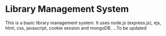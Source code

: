 # Library Management System
This is a basic library management system. It uses node.js (express.js), ejs, html, css, javascript, cookie session and mongoDB.
...To be updated